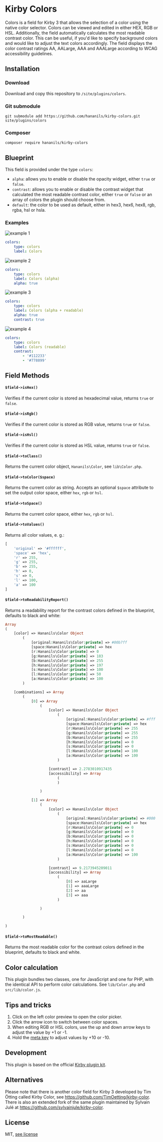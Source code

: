 # Kirby Colors

Colors is a field for Kirby 3 that allows the selection of a color using the native color selector. Colors can be viewed and edited in either HEX, RGB or HSL. Additionally, the field automatically calculates the most readable contrast color. This can be useful, if you'd like to specify background colors and would like to adjust the text colors accordingly. The field displays the color contrast ratings AA, AALarge, AAA and AAALarge according to WCAG accessibility guidelines.

## Installation

### Download

Download and copy this repository to `/site/plugins/colors`.

### Git submodule

```
git submodule add https://github.com/hananils/kirby-colors.git site/plugins/colors
```

### Composer

```
composer require hananils/kirby-colors
```

## Blueprint

This field is provided under the type `colors`:

-   `alpha`: allows you to enable or disable the opacity widget, either `true` or `false`.
-   `contrast`: allows you to enable or disable the contrast widget that calculated the most readable contrast color, either `true` or `false` or an array of colors the plugin should choose from.
-   `default`: the color to be used as default, either in hex3, hex6, hex8, rgb, rgba, hsl or hsla.

### Examples

![example 1](https://github.com/hananils/kirby-colors/blob/master/screenshots/kirby-color_example1.png)

```yml
colors:
    type: colors
    label: Colors
```

![example 2](https://github.com/hananils/kirby-colors/blob/master/screenshots/kirby-color_example2.png)

```yml
colors:
    type: colors
    label: Colors (alpha)
    alpha: true
```

![example 3](https://github.com/hananils/kirby-colors/blob/master/screenshots/kirby-color_example3.png)

```yml
colors:
    type: colors
    label: Colors (alpha + readable)
    alpha: true
    contrast: true
```

![example 4](https://github.com/hananils/kirby-colors/blob/master/screenshots/kirby-color_example4.png)

```yml
colors:
    type: colors
    label: Colors (readable)
    contrast:
        - '#112233'
        - '#778899'
```

## Field Methods

#### `$field->isHex()`

Verifies if the current color is stored as hexadecimal value, returns `true` or `false`.

#### `$field->isRgb()`

Verifies if the current color is stored as RGB value, returns `true` or `false`.

#### `$field->isHsl()`

Verifies if the current color is stored as HSL value, returns `true` or `false`.

#### `$field->toClass()`

Returns the current color object, `Hananils\Color`, see `lib\Color.php`.

#### `$field->toColor($space)`

Returns the current color as string. Accepts an optional `$space` attribute to set the output color space, either `hex`, `rgb` or `hsl`.

#### `$field->toSpace()`

Returns the current color space, either `hex`, `rgb` or `hsl`.

#### `$field->toValues()`

Returns all color values, e. g.:

```php
[
    'original' => '#ffffff',
    'space' => 'hex',
    'r' => 255,
    'g' => 255,
    'b' => 255,
    'h' => 0,
    's' => 0,
    'l' => 100,
    'a' => 100
]
```

#### `$field->toReadabilityReport()`

Returns a readability report for the contrast colors defined in the blueprint, defaults to black and white:

```php
Array
(
    [color] => Hananils\Color Object
        (
            [original:Hananils\Color:private] => #00b7ff
            [space:Hananils\Color:private] => hex
            [r:Hananils\Color:private] => 0
            [g:Hananils\Color:private] => 183
            [b:Hananils\Color:private] => 255
            [h:Hananils\Color:private] => 197
            [s:Hananils\Color:private] => 100
            [l:Hananils\Color:private] => 50
            [a:Hananils\Color:private] => 100
        )

    [combinations] => Array
        (
            [0] => Array
                (
                    [color] => Hananils\Color Object
                        (
                            [original:Hananils\Color:private] => #fff
                            [space:Hananils\Color:private] => hex
                            [r:Hananils\Color:private] => 255
                            [g:Hananils\Color:private] => 255
                            [b:Hananils\Color:private] => 255
                            [h:Hananils\Color:private] => 0
                            [s:Hananils\Color:private] => 0
                            [l:Hananils\Color:private] => 100
                            [a:Hananils\Color:private] => 100
                        )

                    [contrast] => 2.2783010917435
                    [accessibility] => Array
                        (
                        )

                )

            [1] => Array
                (
                    [color] => Hananils\Color Object
                        (
                            [original:Hananils\Color:private] => #000
                            [space:Hananils\Color:private] => hex
                            [r:Hananils\Color:private] => 0
                            [g:Hananils\Color:private] => 0
                            [b:Hananils\Color:private] => 0
                            [h:Hananils\Color:private] => 0
                            [s:Hananils\Color:private] => 0
                            [l:Hananils\Color:private] => 0
                            [a:Hananils\Color:private] => 100
                        )

                    [contrast] => 9.2173945209011
                    [accessibility] => Array
                        (
                            [0] => aaLarge
                            [1] => aaaLarge
                            [2] => aa
                            [3] => aaa
                        )

                )

        )

)
```

#### `$field->toMostReadable()`

Returns the most readable color for the contrast colors defined in the blueprint, defaults to black and white.

## Color calculation

This plugin bundles two classes, one for JavaScript and one for PHP, with the identical API to perform color calculations. See `lib/Color.php` and `src/lib/color.js`.

## Tips and tricks

1. Click on the left color preview to open the color picker.
2. Click the arrow icon to switch between color spaces.
3. When editing RGB or HSL colors, use the up and down arrow keys to adjust the value by +1 or -1.
4. Hold the [meta key](https://developer.mozilla.org/en-US/docs/Web/API/MouseEvent/metaKey) to adjust values by +10 or -10.

## Development

This plugin is based on the official [Kirby plugin kit](https://github.com/getkirby/pluginkit/tree/4-panel).

## Alternatives

Please note that there is another color field for Kirby 3 developed by Tim Ötting called Kirby Color, see <https://github.com/TimOetting/kirby-color>. There is also an extended fork of the same plugin maintained by Sylvain Julé at <https://github.com/sylvainjule/kirby-color>.

## License

MIT, [see license](https://github.com/hananils/kirby-colors/blob/master/LICENSE)
